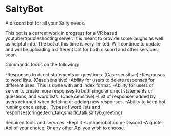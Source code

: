 # SaltyBot
A discord bot for all your Salty needs. 


This bot is a current work in progress for a VR based youtube/troubleshooting server. It is meant to provide some laughs as well as helpful info. 
The bot at this time is very limited. Will continue to update and will be uploading a different bot for both discord and other services soon.

Commands focus on the following:

-Responses to direct statements or questions. (Case sensitive)
-Responses to word lists. (Case sensitive)
-Ability for users to delete responses for different uses. This is done with and index format. 
-Ability for users of server to create more responses to both singular direct statements or questions, and word lists. (Case sensitive)
-List of responses added by users returned when deleting or adding new responses. 
-Ability to keep bot running once setup.
-Types of word lists and responses(cringe,tech_talk,smack_talk,saltyb,greeting)


Required tools and services:
-Repl.it
-Uptimerobot.com
-Discord
-A quote Api of your choice. Or any other Api you wish to choose. 
